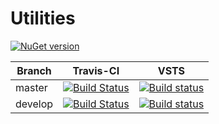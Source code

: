 # Utilities

[![NuGet version](https://badge.fury.io/nu/Coreysutton.utilities.svg)](https://badge.fury.io/nu/Coreysutton.utilities)

Branch | Travis-CI | VSTS 
-----|-----|-----
 master | [![Build Status](https://travis-ci.org/CoreySutton/Utilities.svg?branch=master)](https://travis-ci.org/CoreySutton/Utilities) | [![Build status](https://coreysutton.visualstudio.com/coreysutton/_apis/build/status/CoreySutton.Utilities-CI?branch=master)](https://coreysutton.visualstudio.com/coreysutton/_build/latest?definitionId=4&branch=master)
 develop | [![Build Status](https://travis-ci.org/CoreySutton/Utilities.svg?branch=develop)](https://travis-ci.org/CoreySutton/Utilities) | [![Build status](https://coreysutton.visualstudio.com/coreysutton/_apis/build/status/CoreySutton.Utilities-CI-develop?branch=master)](https://coreysutton.visualstudio.com/coreysutton/_build/latest?definitionId=5&branch=master)
